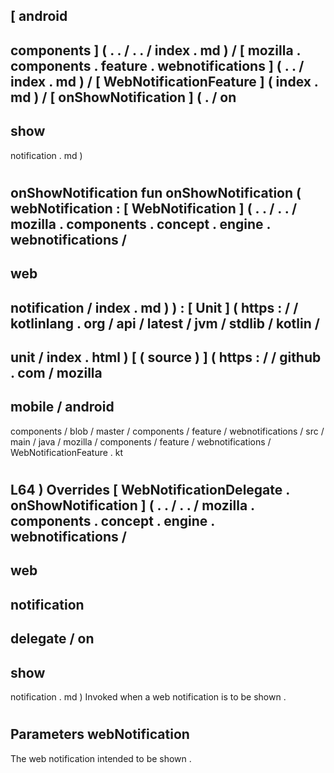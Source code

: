 [
android
-
components
]
(
.
.
/
.
.
/
index
.
md
)
/
[
mozilla
.
components
.
feature
.
webnotifications
]
(
.
.
/
index
.
md
)
/
[
WebNotificationFeature
]
(
index
.
md
)
/
[
onShowNotification
]
(
.
/
on
-
show
-
notification
.
md
)
#
onShowNotification
fun
onShowNotification
(
webNotification
:
[
WebNotification
]
(
.
.
/
.
.
/
mozilla
.
components
.
concept
.
engine
.
webnotifications
/
-
web
-
notification
/
index
.
md
)
)
:
[
Unit
]
(
https
:
/
/
kotlinlang
.
org
/
api
/
latest
/
jvm
/
stdlib
/
kotlin
/
-
unit
/
index
.
html
)
[
(
source
)
]
(
https
:
/
/
github
.
com
/
mozilla
-
mobile
/
android
-
components
/
blob
/
master
/
components
/
feature
/
webnotifications
/
src
/
main
/
java
/
mozilla
/
components
/
feature
/
webnotifications
/
WebNotificationFeature
.
kt
#
L64
)
Overrides
[
WebNotificationDelegate
.
onShowNotification
]
(
.
.
/
.
.
/
mozilla
.
components
.
concept
.
engine
.
webnotifications
/
-
web
-
notification
-
delegate
/
on
-
show
-
notification
.
md
)
Invoked
when
a
web
notification
is
to
be
shown
.
#
#
#
Parameters
webNotification
-
The
web
notification
intended
to
be
shown
.
